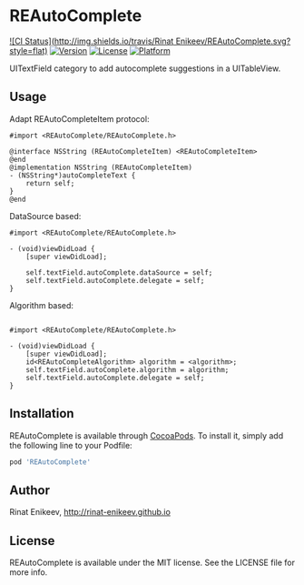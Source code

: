 # REAutoComplete

[![CI Status](http://img.shields.io/travis/Rinat Enikeev/REAutoComplete.svg?style=flat)](https://travis-ci.org/rinat-enikeev/REAutoComplete)
[![Version](https://img.shields.io/cocoapods/v/REAutoComplete.svg?style=flat)](http://cocoapods.org/pods/REAutoComplete)
[![License](https://img.shields.io/cocoapods/l/REAutoComplete.svg?style=flat)](http://cocoapods.org/pods/REAutoComplete)
[![Platform](https://img.shields.io/cocoapods/p/REAutoComplete.svg?style=flat)](http://cocoapods.org/pods/REAutoComplete)

UITextField category to add autocomplete suggestions in a UITableView.

## Usage

Adapt REAutoCompleteItem protocol: 

````objc
#import <REAutoComplete/REAutoComplete.h>

@interface NSString (REAutoCompleteItem) <REAutoCompleteItem>
@end
@implementation NSString (REAutoCompleteItem)
- (NSString*)autoCompleteText {
    return self;
}
@end
````

DataSource based: 

````objc
#import <REAutoComplete/REAutoComplete.h>

- (void)viewDidLoad {
    [super viewDidLoad];

    self.textField.autoComplete.dataSource = self;
    self.textField.autoComplete.delegate = self;
}

````

Algorithm based: 

````objc

#import <REAutoComplete/REAutoComplete.h>

- (void)viewDidLoad {
    [super viewDidLoad];
    id<REAutoCompleteAlgorithm> algorithm = <algorithm>;
    self.textField.autoComplete.algorithm = algorithm;
    self.textField.autoComplete.delegate = self;
}
````

## Installation

REAutoComplete is available through [CocoaPods](http://cocoapods.org). To install
it, simply add the following line to your Podfile:

```ruby
pod 'REAutoComplete'
```

## Author

Rinat Enikeev, http://rinat-enikeev.github.io

## License

REAutoComplete is available under the MIT license. See the LICENSE file for more info.
